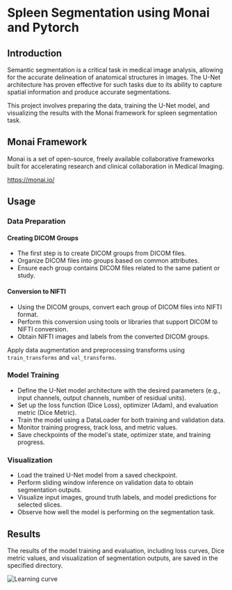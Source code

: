 # Spleen Segmentation using Monai and Pytorch


## Introduction

Semantic segmentation is a critical task in medical image analysis, allowing for the accurate delineation of anatomical structures in images. The U-Net architecture has proven effective for such tasks due to its ability to capture spatial information and produce accurate segmentations.

This project involves preparing the data, training the U-Net model, and visualizing the results with the Monai framework for spleen segmentation task.


## Monai Framework

Monai is a set of open-source, freely available collaborative frameworks built for accelerating research and clinical collaboration in Medical Imaging. 

https://monai.io/

## Usage

### Data Preparation

#### Creating DICOM Groups

- The first step is to create DICOM groups from DICOM files.
- Organize DICOM files into groups based on common attributes.
- Ensure each group contains DICOM files related to the same patient or study.

#### Conversion to NIFTI

- Using the DICOM groups, convert each group of DICOM files into NIFTI format.
- Perform this conversion using tools or libraries that support DICOM to NIFTI conversion.
- Obtain NIFTI images and labels from the converted DICOM groups.

 Apply data augmentation and preprocessing transforms using `train_transforms` and `val_transforms`.

  
### Model Training

- Define the U-Net model architecture with the desired parameters (e.g., input channels, output channels, number of residual units).
- Set up the loss function (Dice Loss), optimizer (Adam), and evaluation metric (Dice Metric).
- Train the model using a DataLoader for both training and validation data.
- Monitor training progress, track loss, and metric values.
- Save checkpoints of the model's state, optimizer state, and training progress.

### Visualization

- Load the trained U-Net model from a saved checkpoint.
- Perform sliding window inference on validation data to obtain segmentation outputs.
- Visualize input images, ground truth labels, and model predictions for selected slices.
- Observe how well the model is performing on the segmentation task.

## Results

The results of the model training and evaluation, including loss curves, Dice metric values, and visualization of segmentation outputs, are saved in the specified directory.


![Learning curve](https://github.com/bbabina/Spleen-Segmentation-using-Monai-and-Pytorch/assets/74191100/91176326-9d05-45cb-9cc1-35b52b50d7fa)


